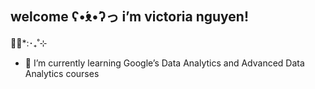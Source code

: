 ## welcome ʕ•́ᴥ•̀ʔっ i’m victoria nguyen!
🌺🌿*:･‎₊˚⊹
- 🌱 I’m currently learning Google’s Data Analytics and Advanced Data Analytics courses
